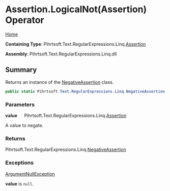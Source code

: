 # Assertion\.LogicalNot\(Assertion\) Operator

[Home](../../../../../../README.md)

**Containing Type**: Pihrtsoft\.Text\.RegularExpressions\.Linq\.[Assertion](../README.md)

**Assembly**: Pihrtsoft\.Text\.RegularExpressions\.Linq\.dll

## Summary

Returns an instance of the [NegativeAssertion](../../NegativeAssertion/README.md) class\.

```csharp
public static Pihrtsoft.Text.RegularExpressions.Linq.NegativeAssertion operator !(Pihrtsoft.Text.RegularExpressions.Linq.Assertion value)
```

### Parameters

**value** &emsp; Pihrtsoft\.Text\.RegularExpressions\.Linq\.[Assertion](../README.md)

A value to negate\.

### Returns

Pihrtsoft\.Text\.RegularExpressions\.Linq\.[NegativeAssertion](../../NegativeAssertion/README.md)

### Exceptions

[ArgumentNullException](https://docs.microsoft.com/en-us/dotnet/api/system.argumentnullexception)

**value** is `null`\.


